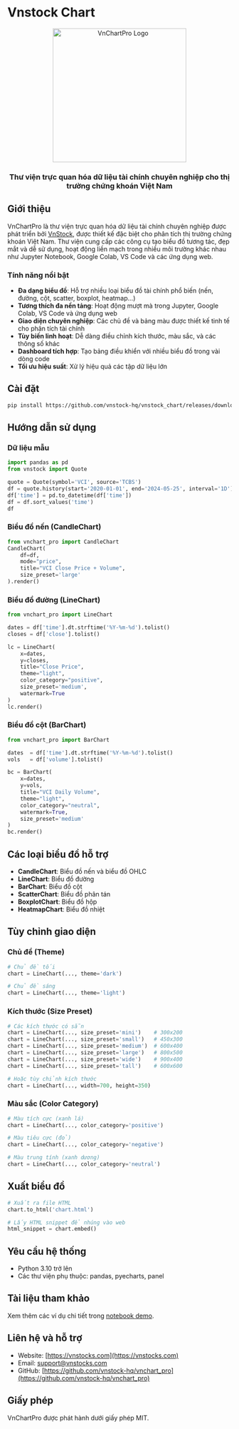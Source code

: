 # Vnstock Chart

<div align="center">
  <img src="https://vnstocks.com/_next/image?url=%2Fimg%2Fvnstock_logo_trans_rec_hoz.png&w=256&q=75" alt="VnChartPro Logo" width="300">
  <h3>Thư viện trực quan hóa dữ liệu tài chính chuyên nghiệp cho thị trường chứng khoán Việt Nam</h3>
</div>

## Giới thiệu

VnChartPro là thư viện trực quan hóa dữ liệu tài chính chuyên nghiệp được phát triển bởi [VnStock](https://vnstocks.com), được thiết kế đặc biệt cho phân tích thị trường chứng khoán Việt Nam. Thư viện cung cấp các công cụ tạo biểu đồ tương tác, đẹp mắt và dễ sử dụng, hoạt động liền mạch trong nhiều môi trường khác nhau như Jupyter Notebook, Google Colab, VS Code và các ứng dụng web.

### Tính năng nổi bật

- **Đa dạng biểu đồ**: Hỗ trợ nhiều loại biểu đồ tài chính phổ biến (nến, đường, cột, scatter, boxplot, heatmap...)
- **Tương thích đa nền tảng**: Hoạt động mượt mà trong Jupyter, Google Colab, VS Code và ứng dụng web
- **Giao diện chuyên nghiệp**: Các chủ đề và bảng màu được thiết kế tinh tế cho phân tích tài chính
- **Tùy biến linh hoạt**: Dễ dàng điều chỉnh kích thước, màu sắc, và các thông số khác
- **Dashboard tích hợp**: Tạo bảng điều khiển với nhiều biểu đồ trong vài dòng code
- **Tối ưu hiệu suất**: Xử lý hiệu quả các tập dữ liệu lớn

## Cài đặt

```bash
pip install https://github.com/vnstock-hq/vnstock_chart/releases/download/1.0.0/vnstock_chart-1.0.0.tar.gz
```

## Hướng dẫn sử dụng

### Dữ liệu mẫu 

```python
import pandas as pd
from vnstock import Quote

quote = Quote(symbol='VCI', source='TCBS')
df = quote.history(start='2020-01-01', end='2024-05-25', interval='1D')
df['time'] = pd.to_datetime(df['time'])
df = df.sort_values('time')
df
```

### Biểu đồ nến (CandleChart)

```python
from vnchart_pro import CandleChart
CandleChart(
    df=df,
    mode="price",
    title="VCI Close Price + Volume",
    size_preset='large'
).render()
```

### Biểu đồ đường (LineChart)

```python
from vnchart_pro import LineChart

dates = df['time'].dt.strftime('%Y-%m-%d').tolist()
closes = df['close'].tolist()

lc = LineChart(
    x=dates,
    y=closes,
    title="Close Price",
    theme="light",
    color_category="positive",
    size_preset='medium',
    watermark=True
)
lc.render()
```

### Biểu đồ cột (BarChart)

```python
from vnchart_pro import BarChart

dates  = df['time'].dt.strftime('%Y-%m-%d').tolist()
vols   = df['volume'].tolist()

bc = BarChart(
    x=dates,
    y=vols,
    title="VCI Daily Volume",
    theme="light",
    color_category="neutral",
    watermark=True,
    size_preset='medium'
)
bc.render()
```

## Các loại biểu đồ hỗ trợ

- **CandleChart**: Biểu đồ nến và biểu đồ OHLC
- **LineChart**: Biểu đồ đường
- **BarChart**: Biểu đồ cột
- **ScatterChart**: Biểu đồ phân tán
- **BoxplotChart**: Biểu đồ hộp
- **HeatmapChart**: Biểu đồ nhiệt

## Tùy chỉnh giao diện

### Chủ đề (Theme)

```python
# Chủ đề tối
chart = LineChart(..., theme='dark')

# Chủ đề sáng
chart = LineChart(..., theme='light')
```

### Kích thước (Size Preset)

```python
# Các kích thước có sẵn
chart = LineChart(..., size_preset='mini')    # 300x200
chart = LineChart(..., size_preset='small')   # 450x300
chart = LineChart(..., size_preset='medium')  # 600x400
chart = LineChart(..., size_preset='large')   # 800x500
chart = LineChart(..., size_preset='wide')    # 900x400
chart = LineChart(..., size_preset='tall')    # 600x600

# Hoặc tùy chỉnh kích thước
chart = LineChart(..., width=700, height=350)
```

### Màu sắc (Color Category)

```python
# Màu tích cực (xanh lá)
chart = LineChart(..., color_category='positive')

# Màu tiêu cực (đỏ)
chart = LineChart(..., color_category='negative')

# Màu trung tính (xanh dương)
chart = LineChart(..., color_category='neutral')
```

## Xuất biểu đồ

```python
# Xuất ra file HTML
chart.to_html('chart.html')

# Lấy HTML snippet để nhúng vào web
html_snippet = chart.embed()
```

## Yêu cầu hệ thống

- Python 3.10 trở lên
- Các thư viện phụ thuộc: pandas, pyecharts, panel

## Tài liệu tham khảo

Xem thêm các ví dụ chi tiết trong [notebook demo](./vnchart_pro_demo.ipynb).

## Liên hệ và hỗ trợ

- Website: [https://vnstocks.com](https://vnstocks.com)
- Email: support@vnstocks.com
- GitHub: [https://github.com/vnstock-hq/vnchart_pro](https://github.com/vnstock-hq/vnchart_pro)

## Giấy phép

VnChartPro được phát hành dưới giấy phép MIT.

